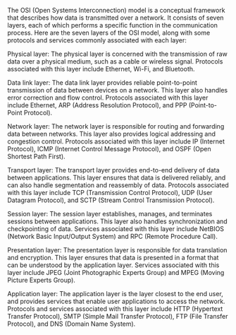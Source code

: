 The OSI (Open Systems Interconnection) model is a conceptual framework that describes how data is transmitted over a network. It consists of seven layers, each of which performs a specific function in the communication process. Here are the seven layers of the OSI model, along with some protocols and services commonly associated with each layer:

Physical layer: The physical layer is concerned with the transmission of raw data over a physical medium, such as a cable or wireless signal. Protocols associated with this layer include Ethernet, Wi-Fi, and Bluetooth.

Data link layer: The data link layer provides reliable point-to-point transmission of data between devices on a network. This layer also handles error correction and flow control. Protocols associated with this layer include Ethernet, ARP (Address Resolution Protocol), and PPP (Point-to-Point Protocol).

Network layer: The network layer is responsible for routing and forwarding data between networks. This layer also provides logical addressing and congestion control. Protocols associated with this layer include IP (Internet Protocol), ICMP (Internet Control Message Protocol), and OSPF (Open Shortest Path First).

Transport layer: The transport layer provides end-to-end delivery of data between applications. This layer ensures that data is delivered reliably, and can also handle segmentation and reassembly of data. Protocols associated with this layer include TCP (Transmission Control Protocol), UDP (User Datagram Protocol), and SCTP (Stream Control Transmission Protocol).

Session layer: The session layer establishes, manages, and terminates sessions between applications. This layer also handles synchronization and checkpointing of data. Services associated with this layer include NetBIOS (Network Basic Input/Output System) and RPC (Remote Procedure Call).

Presentation layer: The presentation layer is responsible for data translation and encryption. This layer ensures that data is presented in a format that can be understood by the application layer. Services associated with this layer include JPEG (Joint Photographic Experts Group) and MPEG (Moving Picture Experts Group).

Application layer: The application layer is the layer closest to the end user, and provides services that enable user applications to access the network. Protocols and services associated with this layer include HTTP (Hypertext Transfer Protocol), SMTP (Simple Mail Transfer Protocol), FTP (File Transfer Protocol), and DNS (Domain Name System).
